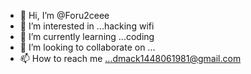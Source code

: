 - 👋 Hi, I’m @Foru2ceee
- 👀 I’m interested in ...hacking wifi
- 🌱 I’m currently learning ...coding
- 💞️ I’m looking to collaborate on ...
- 📫 How to reach me ...dmack1448061981@gmail.com 

<!---
Foru2ceee/Foru2ceee is a ✨ special ✨ repository because its `README.md` (this file) appears on your GitHub profile.
You can click the Preview link to take a look at your changes.
--->
